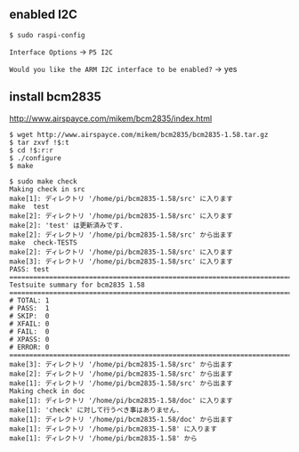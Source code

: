 
enabled I2C 
--

```console
$ sudo raspi-config
```

`Interface Options` -> `P5 I2C`

`Would you like the ARM I2C interface to be enabled?` -> yes

install bcm2835
--

http://www.airspayce.com/mikem/bcm2835/index.html

```console
$ wget http://www.airspayce.com/mikem/bcm2835/bcm2835-1.58.tar.gz
$ tar zxvf !$:t
$ cd !$:r:r
$ ./configure
$ make
```
```console
$ sudo make check
Making check in src
make[1]: ディレクトリ '/home/pi/bcm2835-1.58/src' に入ります
make  test
make[2]: ディレクトリ '/home/pi/bcm2835-1.58/src' に入ります
make[2]: 'test' は更新済みです.
make[2]: ディレクトリ '/home/pi/bcm2835-1.58/src' から出ます
make  check-TESTS
make[2]: ディレクトリ '/home/pi/bcm2835-1.58/src' に入ります
make[3]: ディレクトリ '/home/pi/bcm2835-1.58/src' に入ります
PASS: test
============================================================================
Testsuite summary for bcm2835 1.58
============================================================================
# TOTAL: 1
# PASS:  1
# SKIP:  0
# XFAIL: 0
# FAIL:  0
# XPASS: 0
# ERROR: 0
============================================================================
make[3]: ディレクトリ '/home/pi/bcm2835-1.58/src' から出ます
make[2]: ディレクトリ '/home/pi/bcm2835-1.58/src' から出ます
make[1]: ディレクトリ '/home/pi/bcm2835-1.58/src' から出ます
Making check in doc
make[1]: ディレクトリ '/home/pi/bcm2835-1.58/doc' に入ります
make[1]: 'check' に対して行うべき事はありません.
make[1]: ディレクトリ '/home/pi/bcm2835-1.58/doc' から出ます
make[1]: ディレクトリ '/home/pi/bcm2835-1.58' に入ります
make[1]: ディレクトリ '/home/pi/bcm2835-1.58' から
```
